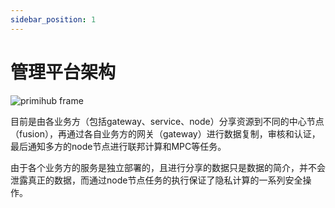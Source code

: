 ```yaml
---
sidebar_position: 1
---
```


# 管理平台架构
![primihub frame](/img/primihub_frame.png) 

目前是由各业务方（包括gateway、service、node）分享资源到不同的中心节点（fusion），再通过各自业务方的网关（gateway）进行数据复制，审核和认证，最后通知多方的node节点进行联邦计算和MPC等任务。

由于各个业务方的服务是独立部署的，且进行分享的数据只是数据的简介，并不会泄露真正的数据，而通过node节点任务的执行保证了隐私计算的一系列安全操作。